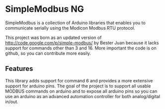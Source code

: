 # SimpleModbus NG

SimpleModbus is a collection of Arduino libraries that enables you to communicate serially using the Modicon Modbus RTU protocol.

This project was born as an updated version of http://code.google.com/p/simple-modbus/ by Bester Juan because it lacks support for commands other than 3 and 16. More important the code is on github, so you can contribute more easily.

## Features

This library adds support for command 6 and provides a more extensive support for arduino pins. The goal of the project is to support all usable MODBUS commands on arduino and to expose all arduino pins so you can use an arduino as an advanced automation controller for both analog/digital in/out.